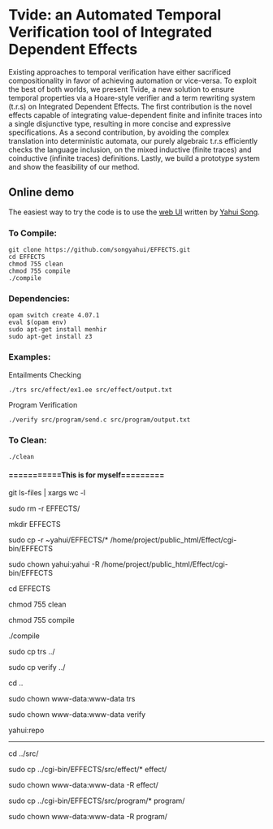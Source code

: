 # Tvide: an Automated Temporal Verification tool of Integrated Dependent Effects

Existing approaches to temporal verification have either sacrificed compositionality in favor of achieving automation or vice-versa. To exploit the best of both worlds, we present Tvide, a new solution to ensure temporal properties via a Hoare-style verifier and a term rewriting system (t.r.s) on Integrated Dependent Effects. The first contribution is the novel effects capable of integrating value-dependent finite and infinite traces into a single disjunctive type, resulting in more concise and expressive specifications. As a second contribution, by avoiding the complex translation into deterministic automata, our purely algebraic t.r.s efficiently checks the language inclusion, on the mixed inductive (finite traces) and coinductive (infinite traces) definitions. Lastly, we build a prototype system and show the feasibility of our method.

## Online demo

The easiest way to try the code is to use the [web UI](http://loris-5.d2.comp.nus.edu.sg/Effect/index.html?ex=send&type=c&options=sess) written
by [Yahui Song](https://www.comp.nus.edu.sg/~yahuis/).

### To Compile:

```
git clone https://github.com/songyahui/EFFECTS.git
cd EFFECTS
chmod 755 clean 
chmod 755 compile 
./compile
```

### Dependencies:

```
opam switch create 4.07.1
eval $(opam env)
sudo apt-get install menhir
sudo apt-get install z3
```

### Examples:

Entailments Checking 

```
./trs src/effect/ex1.ee src/effect/output.txt 
```

Program Verification

```
./verify src/program/send.c src/program/output.txt
```

### To Clean:

``` 
./clean
```







#### ===========This is for myself=========

git ls-files | xargs wc -l

sudo rm -r EFFECTS/

mkdir EFFECTS

sudo cp -r  ~yahui/EFFECTS/* /home/project/public_html/Effect/cgi-bin/EFFECTS

sudo chown yahui:yahui -R /home/project/public_html/Effect/cgi-bin/EFFECTS

cd EFFECTS

chmod 755 clean

chmod 755 compile

./compile

sudo cp trs ../

sudo cp verify ../

cd ..

sudo chown www-data:www-data trs 

sudo chown www-data:www-data verify

yahui:repo

----------------------

cd ../src/

sudo cp ../cgi-bin/EFFECTS/src/effect/* effect/

sudo chown www-data:www-data -R effect/

sudo cp ../cgi-bin/EFFECTS/src/program/* program/

sudo chown www-data:www-data -R program/


